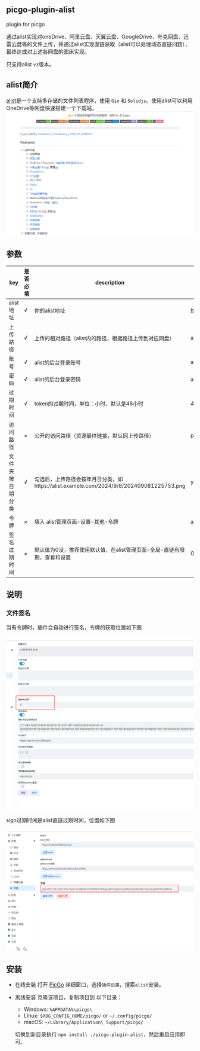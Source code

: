 ## picgo-plugin-alist

plugin for picgo

通过alist实现对oneDrive、阿里云盘、天翼云盘、GoogleDrive、夸克网盘、迅雷云盘等的文件上传，并通过alist实现直链获取（alist可以处理动态直链问题），最终达成对上述各网盘的图床实现。

只支持alist `v3`版本。

## alist简介

[alist](https://github.com/alist-org/alist)是一个支持多存储的文件列表程序，使用 `Gin` 和 `Solidjs`。使用alist可以利用OneDrive等网盘快速搭建一个下载站。
![](/readme/alist.png)



## 参数

| key              | 是否必填 | description                                                  | example                   |
| ---------------- | -------- | ------------------------------------------------------------ | ------------------------- |
| alist地址        | √        | 你的alist地址                                                | https://alist.example.com |
| 上传路径         | √        | 上传的相对路径（alist内的路径，根据路径上传到对应网盘）      | assets                    |
| 账号             | √        | alist的后台登录账号                                          | admin                     |
| 密码             | √        | alist的后台登录密码                                          | admin                     |
| 过期时间         | √        | token的过期时间，单位：小时，默认是48小时                    | 48                        |
| 访问路径         | ×        | 公开的访问路径（资源最终链接，默认同上传路径）               | public                    |
| 文件夹按日期分类 | √        | 勾选后，上传路径会按年月日分类，如https://alist.example.com/2024/9/8/202409081225753.png | yes                       |
| 令牌             | ×        | 填入 alist管理页面-设置-其他-令牌                            | alist-XXXXXXXXXXX...      |
| 签名过期时间     | ×        | 默认值为0没，推荐使用默认值，在alist管理页面-全局-直链有限期，查看和设置 | 0                         |


## 说明
### 文件签名

当有令牌时，插件会自动进行签名，令牌的获取位置如下图

![sign_expired](/readme/sign_expired.png)

sign过期时间是alist直链过期时间，位置如下图

![sign_expired](/readme/sign_token.png)

## 安装

- 在线安装
    打开 [PicGo](https://github.com/Molunerfinn/PicGo) 详细窗口，选择`插件设置`，搜索`alist`安装。

- 离线安装
  克隆该项目，复制项目到 以下目录：
  - Windows: `%APPDATA%\picgo\`
  - Linux: `$XDG_CONFIG_HOME/picgo/` or `~/.config/picgo/`
  - macOS: `~/Library/Application\ Support/picgo/`

  切换到新目录执行 `npm install ./picgo-plugin-alist`，然后重启应用即可。
